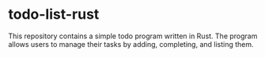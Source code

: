 # todo-list-rust
This repository contains a simple todo program written in Rust. The program allows users to manage their tasks by adding, completing, and listing them. 
